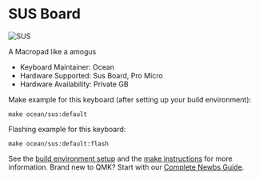 # SUS Board

![SUS](https://user-images.githubusercontent.com/30220306/126883340-47401d95-2095-4e55-ba5c-4ae7acaa430f.png)


A Macropad like a amogus

* Keyboard Maintainer: Ocean
* Hardware Supported: Sus Board, Pro Micro
* Hardware Availability: Private GB

Make example for this keyboard (after setting up your build environment):

    make ocean/sus:default

Flashing example for this keyboard:

    make ocean/sus:default:flash

See the [build environment setup](https://docs.qmk.fm/#/getting_started_build_tools) and the [make instructions](https://docs.qmk.fm/#/getting_started_make_guide) for more information. Brand new to QMK? Start with our [Complete Newbs Guide](https://docs.qmk.fm/#/newbs).
